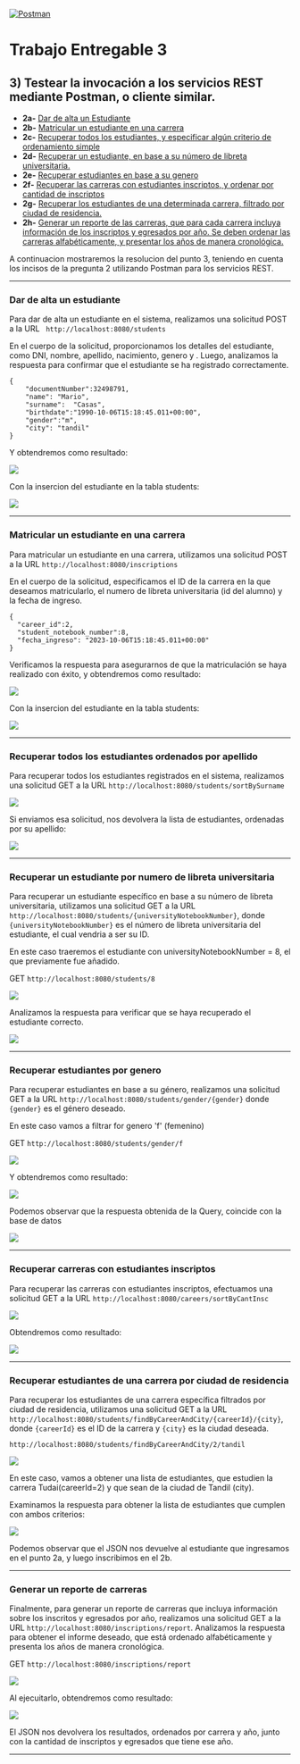 [![Postman](https://img.shields.io/badge/Postman-Testing-brightgreen.svg)](https://www.postman.com/)
# Trabajo Entregable 3

 ## 3) Testear la invocación a los servicios REST mediante Postman, o cliente similar.
   - **2a-** [Dar de alta un Estudiante](#dar-de-alta-un-estudiante)
   - **2b-** [Matricular un estudiante en una carrera](#matricular-un-estudiante-en-una-carrera)
   - **2c-** [Recuperar todos los estudiantes, y especificar algún criterio de ordenamiento simple](#recuperar-todos-los-estudiantes-ordenados-por-apellido)
   - **2d-** [Recuperar un estudiante, en base a su número de libreta universitaria.](#recuperar-un-estudiante-por-numero-de-libreta-universitaria)
   - **2e-** [Recuperar estudiantes en base a su genero](#recuperar-estudiantes-por-genero)
   - **2f-** [Recuperar las carreras con estudiantes inscriptos, y ordenar por cantidad de inscriptos](#recuperar-carreras-con-estudiantes-inscriptos)
   - **2g-** [Recuperar los estudiantes de una determinada carrera, filtrado por ciudad de residencia.](#recuperar-estudiantes-de-una-carrera-por-ciudad-de-residencia)
   - **2h-** [Generar un reporte de las carreras, que para cada carrera incluya información de los inscriptos y egresados por año. Se deben ordenar las carreras alfabéticamente, y presentar los años de manera cronológica.](#generar-un-reporte-de-carreras)
  
  A continuacion mostraremos la resolucion del punto 3, teniendo en cuenta los incisos de la pregunta 2 utilizando Postman para los servicios REST.
  
--------------------------------------------------------------------------------------------------------------------
### Dar de alta un estudiante
Para dar de alta un estudiante en el sistema, realizamos una solicitud POST a la URL ```  http://localhost:8080/students ```

 En el cuerpo de la solicitud, proporcionamos los detalles del estudiante, como DNI, nombre, apellido, nacimiento, genero y . Luego, analizamos la respuesta para confirmar que el estudiante se ha registrado correctamente.
```
{   
    "documentNumber":32498791,
    "name": "Mario",
    "surname":  "Casas",
    "birthdate":"1990-10-06T15:18:45.011+00:00",
    "gender":"m",
    "city": "tandil"
}
```  
Y obtendremos como resultado:

<div>
<img src="img/2aPostman.jpeg"/>
</div>

Con la insercion del estudiante en la tabla students:

<div>
<img src="img/2aPhpMyAdmin.jpeg"/>
</div>

--------------------------------------------------------------------------------------------------------------------
### Matricular un estudiante en una carrera
Para matricular un estudiante en una carrera, utilizamos una solicitud POST a la URL ```http://localhost:8080/inscriptions```

En el cuerpo de la solicitud, especificamos el ID de la carrera en la que deseamos matricularlo, el numero de libreta universitaria (id del alumno) y la fecha de ingreso. 
```
{   
  "career_id":2,
  "student_notebook_number":8,
  "fecha_ingreso": "2023-10-06T15:18:45.011+00:00"
}
```  
Verificamos la respuesta para asegurarnos de que la matriculación se haya realizado con éxito, y obtendremos como resultado:

<div>
<img src="img/2bPostman.jpeg"/>
</div>

Con la insercion del estudiante en la tabla students:

<div>
<img src="img/2bPhpMyAdmin.jpeg"/>
</div>

--------------------------------------------------------------------------------------------------------------------
### Recuperar todos los estudiantes ordenados por apellido
Para recuperar todos los estudiantes registrados en el sistema, realizamos una solicitud GET a la URL ```http://localhost:8080/students/sortBySurname```

<div>
<img src="img/2cGet.jpeg"/>
</div>

Si enviamos esa solicitud, nos devolvera la lista de estudiantes, ordenadas por su apellido:

<div>
<img src="img/2cPostman.jpeg"/>
</div>

--------------------------------------------------------------------------------------------------------------------
### Recuperar un estudiante por numero de libreta universitaria

Para recuperar un estudiante específico en base a su número de libreta universitaria, utilizamos una solicitud GET a la URL ```http://localhost:8080/students/{universityNotebookNumber}```, donde `{universityNotebookNumber}` es el número de libreta universitaria del estudiante, el cual vendria a ser su ID.

En este caso traeremos el estudiante con universityNotebookNumber = 8, el que previamente fue añadido.

GET ```http://localhost:8080/students/8```

<div>
<img src="img/2dGet.jpeg"/>
</div>

Analizamos la respuesta para verificar que se haya recuperado el estudiante correcto.

<div>
<img src="img/2dPostman.jpeg"/>
</div>

--------------------------------------------------------------------------------------------------------------------
### Recuperar estudiantes por genero
Para recuperar estudiantes en base a su género, realizamos una solicitud GET a la URL ```http://localhost:8080/students/gender/{gender}``` donde `{gender}` es el género deseado.

En este caso vamos a filtrar for genero 'f' (femenino)

GET ```http://localhost:8080/students/gender/f```

<div>
<img src="img/2eGet.jpeg"/>
</div>

Y obtendremos como resultado:

<div>
<img src="img/2ePostman.jpeg"/>
</div>

Podemos observar que la respuesta obtenida de la Query, coincide con la base de datos

<div>
<img src="img/2ePhpMyAdmin.jpeg"/>
</div>

--------------------------------------------------------------------------------------------------------------------
### Recuperar carreras con estudiantes inscriptos

Para recuperar las carreras con estudiantes inscriptos, efectuamos una solicitud GET a la URL ```http://localhost:8080/careers/sortByCantInsc```

<div>
<img src="img/2fGet.jpeg"/>
</div>

Obtendremos como resultado:

<div>
<img src="img/2fPostman.jpeg"/>
</div>

--------------------------------------------------------------------------------------------------------------------
### Recuperar estudiantes de una carrera por ciudad de residencia
Para recuperar los estudiantes de una carrera específica filtrados por ciudad de residencia, utilizamos una solicitud GET a la URL ```http://localhost:8080/students/findByCareerAndCity/{careerId}/{city}```, donde `{careerId}` es el ID de la carrera y `{city}` es la ciudad deseada.

```http://localhost:8080/students/findByCareerAndCity/2/tandil```

<div>
<img src="img/2gGet.jpeg"/>
</div>

En este caso, vamos a obtener una lista de estudiantes, que estudien la carrera Tudai(careerId=2) y que sean de la ciudad de Tandil (city).

Examinamos la respuesta para obtener la lista de estudiantes que cumplen con ambos criterios:

<div>
<img src="img/2gPostman.jpeg"/>
</div>

Podemos observar que el JSON nos devuelve al estudiante que ingresamos en el punto 2a, y luego inscribimos en el 2b.

--------------------------------------------------------------------------------------------------------------------
### Generar un reporte de carreras
Finalmente, para generar un reporte de carreras que incluya información sobre los inscritos y egresados por año, realizamos una solicitud GET a la URL `http://localhost:8080/inscriptions/report`. Analizamos la respuesta para obtener el informe deseado, que está ordenado alfabéticamente y presenta los años de manera cronológica.

GET ```http://localhost:8080/inscriptions/report```

<div>
<img src="img/2hGet.jpeg"/>
</div>

Al ejecuitarlo, obtendremos como resultado:

<div>
<img src="img/2hPostman.jpeg"/>
</div>

El JSON nos devolvera los resultados, ordenados por carrera y año, junto con la cantidad de inscriptos y egresados que tiene ese año.

--------------------------------------------------------------------------------------------------------------------

